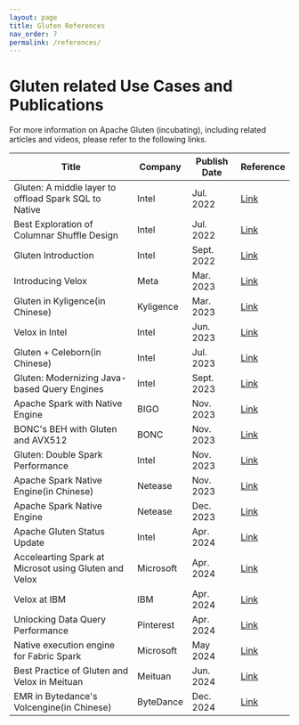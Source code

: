 ```yaml
---
layout: page
title: Gluten References
nav_order: 7
permalink: /references/
---
```


# Gluten related Use Cases and Publications

For more information on Apache Gluten (incubating), including related articles and videos, please refer to the following links.

| Title | Company | Publish Date | Reference |
|-------------------|---------|--------------|-----------------|
|Gluten: A middle layer to offload Spark SQL to Native|Intel|Jul. 2022|[Link](https://www.youtube.com/watch?v=0Q6gHT_N-1U&ab_channel=Databricks)|
|Best Exploration of Columnar Shuffle Design|Intel|Jul. 2022|[Link](https://www.youtube.com/watch?v=RICMojO0j1A&ab_channel=Databricks)|
|Gluten Introduction|Intel|Sept. 2022|[Link](https://medium.com/intel-analytics-software/accelerate-spark-sql-queries-with-gluten-9000b65d1b4e)|
|Introducing Velox|Meta|Mar. 2023|[Link](https://engineering.fb.com/2023/03/09/open-source/velox-open-source-execution-engine/)|
|Gluten in Kyligence(in Chinese)|Kyligence|Mar. 2023|[Link](https://zhuanlan.zhihu.com/p/617944074)|
|Velox in Intel|Intel|Jun. 2023|[Link](https://www.youtube.com/watch?v=yZ8F1vWqFXw&ab_channel=PrestoFoundation)|
|Gluten + Celeborn(in Chinese)|Intel|Jul. 2023|[Link](https://blog.csdn.net/weixin_45906054/article/details/131651065)|
|Gluten: Modernizing Java-based Query Engines|Intel|Sept. 2023|[Link](https://ceur-ws.org/Vol-3462/CDMS8.pdf)|
|Apache Spark with Native Engine|BIGO|Nov. 2023|[Link](https://mp.weixin.qq.com/s/8d7CwoGGbrK5_mkIZuf1eg)|
|BONC's BEH with Gluten and AVX512|BONC|Nov. 2023|[Link](https://www.intel.cn/content/www/cn/zh/artificial-intelligence/analytics/bonc-big-data-solutions-optimized-avx512-and-qat.html)|
|Gluten: Double Spark Performance|Intel|Nov. 2023|[Link](https://www.slidestalk.com/slidestalk/71777?video)|
|Apache Spark Native Engine(in Chinese)|Netease|Nov. 2023|[Link](https://zhuanlan.zhihu.com/p/670297787)|
|Apache Spark Native Engine|Netease|Dec. 2023|[Link](https://medium.com/@KyuubiApache/apache-spark-native-engine-3e1060567ed0)|
|Apache Gluten Status Update|Intel|Apr. 2024|[Link](https://www.youtube.com/watch?v=H7L5W6Vio3U&list=PLJvBe8nQAEsEBSoUY0lRFVZr2_YeHYkUR&index=8)|
|Accelearting Spark at Microsot using Gluten and Velox|Microsoft|Apr. 2024|[Link](https://www.youtube.com/watch?v=7pXOAjSITYs&ab_channel=VeloxCon)|
|Velox at IBM|IBM|Apr. 2024|[Link](https://youtu.be/npoEudB5nPo?si=hToh-acObN3miM1Q)|
|Unlocking Data Query Performance|Pinterest|Apr. 2024|[Link](https://www.youtube.com/watch?v=pQ4bMyXXLss&list=PLJvBe8nQAEsEBSoUY0lRFVZr2_YeHYkUR&index=10&t=3s&ab_channel=VeloxCon)|
|Native execution engine for Fabric Spark|Microsoft|May 2024|[Link](https://learn.microsoft.com/en-us/fabric/data-engineering/native-execution-engine-overview?tabs=sparksql)|
|Best Practice of Gluten and Velox in Meituan|Meituan|Jun. 2024|[Link](https://mp.weixin.qq.com/s/VvmhQi8YMsm0P5xYoiGEZQ)|
|EMR in Bytedance's Volcengine(in Chinese)|ByteDance|Dec. 2024|[Link](https://www.volcengine.com/docs/6491/1263264)|
